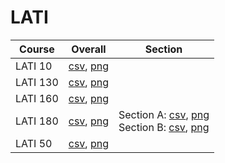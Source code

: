 # LATI

| Course | Overall | Section |
| ------ | ------- | ------- |
| LATI 10 | [csv](https://github.com/UCSD-Historical-Enrollment-Data/2024Spring/blob/main/overall/LATI%2010.csv), [png](https://raw.githubusercontent.com/UCSD-Historical-Enrollment-Data/2024Spring/main/plot_overall/LATI%2010.png) |  |
| LATI 130 | [csv](https://github.com/UCSD-Historical-Enrollment-Data/2024Spring/blob/main/overall/LATI%20130.csv), [png](https://raw.githubusercontent.com/UCSD-Historical-Enrollment-Data/2024Spring/main/plot_overall/LATI%20130.png) |  |
| LATI 160 | [csv](https://github.com/UCSD-Historical-Enrollment-Data/2024Spring/blob/main/overall/LATI%20160.csv), [png](https://raw.githubusercontent.com/UCSD-Historical-Enrollment-Data/2024Spring/main/plot_overall/LATI%20160.png) |  |
| LATI 180 | [csv](https://github.com/UCSD-Historical-Enrollment-Data/2024Spring/blob/main/overall/LATI%20180.csv), [png](https://raw.githubusercontent.com/UCSD-Historical-Enrollment-Data/2024Spring/main/plot_overall/LATI%20180.png) | Section A: [csv](https://github.com/UCSD-Historical-Enrollment-Data/2024Spring/blob/main/section/LATI%20180_A.csv), [png](https://raw.githubusercontent.com/UCSD-Historical-Enrollment-Data/2024Spring/main/plot_section/LATI%20180_A.png)<br>Section B: [csv](https://github.com/UCSD-Historical-Enrollment-Data/2024Spring/blob/main/section/LATI%20180_B.csv), [png](https://raw.githubusercontent.com/UCSD-Historical-Enrollment-Data/2024Spring/main/plot_section/LATI%20180_B.png) |
| LATI 50 | [csv](https://github.com/UCSD-Historical-Enrollment-Data/2024Spring/blob/main/overall/LATI%2050.csv), [png](https://raw.githubusercontent.com/UCSD-Historical-Enrollment-Data/2024Spring/main/plot_overall/LATI%2050.png) |  |
